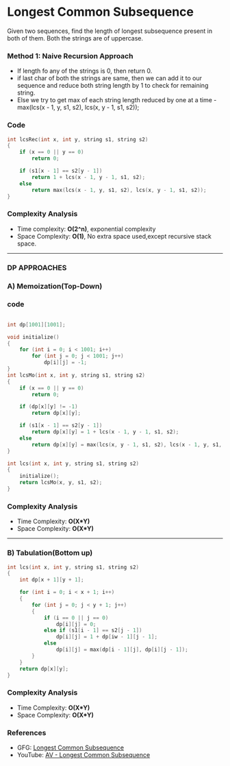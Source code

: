 # Longest Common Subsequence

Given two sequences, find the length of longest subsequence present in both of them. Both the strings are of uppercase.

### Method 1: Naive Recursion Approach

- If length fo any of the strings is 0, then return 0.
- if last char of both the strings are same, then we can add it to our sequence and reduce both string length by 1 to check for remaining string.
- Else we try to get max of each string length reduced by one at a time - max(lcs(x - 1, y, s1, s2), lcs(x, y - 1, s1, s2));

### Code

```cpp
int lcsRec(int x, int y, string s1, string s2)
{
    if (x == 0 || y == 0)
        return 0;

    if (s1[x - 1] == s2[y - 1])
        return 1 + lcs(x - 1, y - 1, s1, s2);
    else
        return max(lcs(x - 1, y, s1, s2), lcs(x, y - 1, s1, s2));
}
```

### Complexity Analysis

- Time complexity: **O(2^n)**, exponential complexity
- Space Complexity: **O(1)**, No extra space used,except recursive stack space.

---

### DP APPROACHES

### A) Memoization(Top-Down)

### code

```cpp

int dp[1001][1001];

void initialize()
{
    for (int i = 0; i < 1001; i++)
        for (int j = 0; j < 1001; j++)
            dp[i][j] = -1;
}
int lcsMo(int x, int y, string s1, string s2)
{
    if (x == 0 || y == 0)
        return 0;

    if (dp[x][y] != -1)
        return dp[x][y];

    if (s1[x - 1] == s2[y - 1])
        return dp[x][y] = 1 + lcs(x - 1, y - 1, s1, s2);
    else
        return dp[x][y] = max(lcs(x, y - 1, s1, s2), lcs(x - 1, y, s1, s2));
}

int lcs(int x, int y, string s1, string s2)
{
    initialize();
    return lcsMo(x, y, s1, s2);
}
```

### Complexity Analysis

- Time Complexity: **O(X\*Y)**
- Space Complexity: **O(X\*Y)**

---

### B) Tabulation(Bottom up)

```cpp
int lcs(int x, int y, string s1, string s2)
{
    int dp[x + 1][y + 1];

    for (int i = 0; i < x + 1; i++)
    {
        for (int j = 0; j < y + 1; j++)
        {
            if (i == 0 || j == 0)
                dp[i][j] = 0;
            else if (s1[i - 1] == s2[j - 1])
                dp[i][j] = 1 + dp[iw - 1][j - 1];
            else
                dp[i][j] = max(dp[i - 1][j], dp[i][j - 1]);
        }
    }
    return dp[x][y];
}
```

### Complexity Analysis

- Time Complexity: **O(X\*Y)**
- Space Complexity: **O(X\*Y)**

### References

- GFG: [Longest Common Subsequence](https://www.geeksforgeeks.org/longest-common-subsequence-dp-4/)
- YouTube: [AV - Longest Common Subsequence](https://www.youtube.com/watch?v=4Urd0a0BNng&list=PL_z_8CaSLPWekqhdCPmFohncHwz8TY2Go&index=19)

